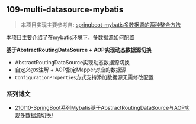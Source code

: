 ## 109-multi-datasource-mybatis

> 本项目实现主要参考自: [springboot-mybatis多数据源的两种整合方法](https://blog.csdn.net/tuesdayma/article/details/81081666)

本项目主要介绍了在mybatis环境下，多数据源如何配置

**基于AbstractRoutingDataSource + AOP实现动态数据源切换**

- AbstractRoutingDataSource实现动态数据源切换
- 自定义`@DS`注解 + AOP指定Mapper对应的数据源
- `ConfigurationProperties`方式支持添加数据源无需修改配置

### 系列博文

- [210110-SpringBoot系列Mybatis基于AbstractRoutingDataSource与AOP实现多数据源切换/](https://spring.hhui.top/spring-blog/2021/01/10/210110-SpringBoot%E7%B3%BB%E5%88%97Mybatis%E5%9F%BA%E4%BA%8EAbstractRoutingDataSource%E4%B8%8EAOP%E5%AE%9E%E7%8E%B0%E5%A4%9A%E6%95%B0%E6%8D%AE%E6%BA%90%E5%88%87%E6%8D%A2/)